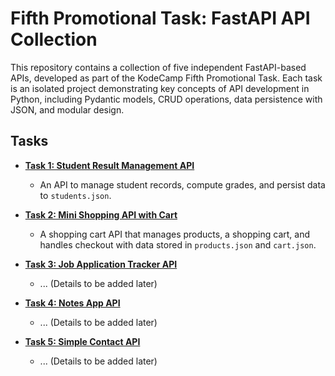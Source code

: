 # Fifth Promotional Task: FastAPI API Collection

This repository contains a collection of five independent FastAPI-based APIs, developed as part of the KodeCamp Fifth Promotional Task. Each task is an isolated project demonstrating key concepts of API development in Python, including Pydantic models, CRUD operations, data persistence with JSON, and modular design.

## Tasks

- [**Task 1: Student Result Management API**](task_1_student_api/README.md)
  - An API to manage student records, compute grades, and persist data to `students.json`.

- [**Task 2: Mini Shopping API with Cart**](task_2_shopping_api/README.md)
  - A shopping cart API that manages products, a shopping cart, and handles checkout with data stored in `products.json` and `cart.json`.

- [**Task 3: Job Application Tracker API**](task_3_job_application_tracker/README.md)
  - ... (Details to be added later)

- [**Task 4: Notes App API**](task_4_notes_app/README.md)
  - ... (Details to be added later)

- [**Task 5: Simple Contact API**](task_5_simple_contact_api/README.md)
  - ... (Details to be added later)